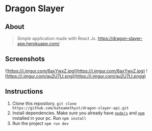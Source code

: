 # Dragon Slayer

## About
> Simple application made with React Js.
> https://dragon-slayer-app.herokuapp.com/

## Screenshots

![https://i.imgur.com/6axYwxZ.jpg](https://i.imgur.com/6axYwxZ.jpg)
![https://i.imgur.com/qu2U7Lt.png](https://i.imgur.com/qu2U7Lt.pngg)


## Instructions
1. Clone this repository. 
```git clone https://github.com/kateamethyst/dragon-slayer-api.git```
2. Install dependencies. Make sure you already have [`nodejs`](https://nodejs.org/en/) and [`npm`](https://www.npmjs.com/) installed in your pc. Run
```npm install```
3. Run the project
```npm run dev```
